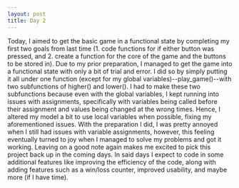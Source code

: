 ```yaml
---
layout: post
title: Day 2
---
```


Today, I aimed to get the basic game in a functional state by completing my first two goals from last time (1. code functions for if either button was pressed, and 2. create a function for the core of the game and the buttons to be stored in). Due to my prior preparation, I managed to get the game into a functional state with only a bit of trial and error. I did so by simply putting it all under one function (except for my global variables)--play_game()--with two subfunctions of higher() and lower(). I had to make these two subfunctions because even with the global variables, I kept running into issues with assignments, specifically with variables being called before their assignment and values being changed at the wrong times. Hence, I altered my model a bit to use local variables when possible, fixing my aforementioned issues. With the preparation I did, I was pretty annoyed when I still had issues with variable assignments, however, this feeling eventually turned to joy when I managed to solve my problems and got it working. Leaving on a good note again makes me excited to pick this project back up in the coming days. In said days I expect to code in some additional features like improving the efficiency of the code, along with adding features such as a win/loss counter, improved usability, and maybe more (if I have time).
